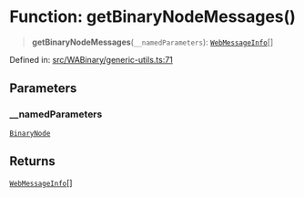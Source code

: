 # Function: getBinaryNodeMessages()

> **getBinaryNodeMessages**(`__namedParameters`): [`WebMessageInfo`](../namespaces/proto/classes/WebMessageInfo.md)[]

Defined in: [src/WABinary/generic-utils.ts:71](https://github.com/Fokusdotid/bail/blob/546bbbb35e652e95f45982a71bee62b2c682e4eb/src/WABinary/generic-utils.ts#L71)

## Parameters

### \_\_namedParameters

[`BinaryNode`](../type-aliases/BinaryNode.md)

## Returns

[`WebMessageInfo`](../namespaces/proto/classes/WebMessageInfo.md)[]

